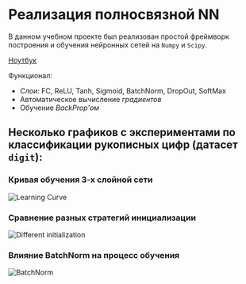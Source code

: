 # Реализация полносвязной NN 

В данном учебном проекте был реализован простой фреймворк построения и обучения нейронных сетей на `Numpy` и `Scipy`. 

[Ноутбук](./NN.ipynb)

Функционал:
- *Слои:* FC, ReLU, Tanh, Sigmoid, BatchNorm, DropOut, SoftMax
- Автоматическое вычисление *градиентов*
- Обучение *BackProp'ом*

## Несколько графиков с экспериментами по классификации рукописных цифр (датасет `digit`):

### Кривая обучения 3-х слойной сети
![Learning Curve](./img/learning_curve.png)

### Сравнение разных стратегий инициализации
![Different initialization](./img/diff_init.png)

### Влияние BatchNorm на процесс обучения
![BatchNorm](./img/batchnorm.png)
